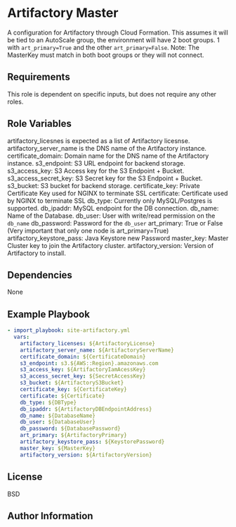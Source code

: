 Artifactory Master
=========

A configuration for Artifactory through Cloud Formation. This assumes it will be tied to an AutoScale group, the
environment will have 2 boot groups. 1 with `art_primary=True` and the other `art_primary=False`. Note: The MasterKey
must match in both boot groups or they will not connect.

Requirements
------------

This role is dependent on specific inputs, but does not require any other roles.

Role Variables
--------------

artifactory_licesnes is expected as a list of Artifactory licesnse.
artifactory_server_name is the DNS name of the Artifactory instance.
certificate_domain: Domain name for the DNS name of the Artifactory instance.
s3_endpoint: S3 URL endpoint for backend storage.
s3_access_key: S3 Access key for the S3 Endpoint + Bucket.
s3_access_secret_key: S3 Secret key for the S3 Endpoint + Bucket.
s3_bucket: S3 bucket for backend storage.
certificate_key: Private Certificate Key used for NGINX to terminate SSL
certificate: Certificate used by NGINX to terminate SSL
db_type: Currently only MySQL/Postgres is supported.
db_ipaddr: MySQL endpoint for the DB connection.
db_name: Name of the Database.
db_user: User with write/read permission on the `db_name`
db_password: Password for the `db_user`
art_primary: True or False (Very important that only one node is art_primary=True)
artifactory_keystore_pass: Java Keystore new Password
master_key: Master Cluster key to join the Artifactory cluster.
artifactory_version: Version of Artifactory to install.

Dependencies
------------

None

Example Playbook
----------------

```yaml
- import_playbook: site-artifactory.yml
  vars:
    artifactory_licenses: ${ArtifactoryLicense}
    artifactory_server_name: ${ArtifactoryServerName}
    certificate_domain: ${CertificateDomain}
    s3_endpoint: s3.${AWS::Region}.amazonaws.com
    s3_access_key: ${ArtifactoryIamAcessKey}
    s3_access_secret_key: ${SecretAccessKey}
    s3_bucket: ${ArtifactoryS3Bucket}
    certificate_key: ${CertificateKey}
    certificate: ${Certificate}
    db_type: ${DBType}
    db_ipaddr: ${ArtifactoryDBEndpointAddress}
    db_name: ${DatabaseName}
    db_user: ${DatabaseUser}
    db_password: ${DatabasePassword}
    art_primary: ${ArtifactoryPrimary}
    artifactory_keystore_pass: ${KeystorePassword}
    master_key: ${MasterKey}
    artifactory_version: ${ArtifactoryVersion}
```

License
-------

BSD

Author Information
------------------
